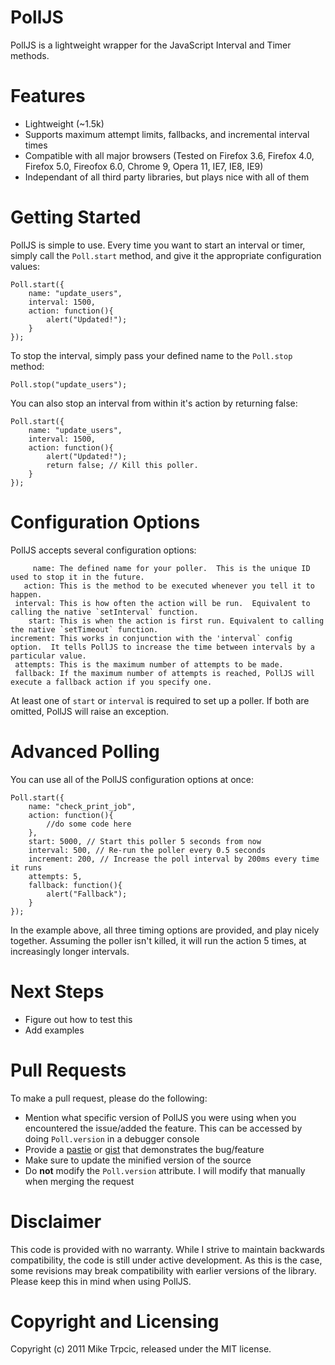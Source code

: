 # PollJS #
PollJS is a lightweight wrapper for the JavaScript Interval and Timer methods.

# Features #
* Lightweight (~1.5k)
* Supports maximum attempt limits, fallbacks, and incremental interval times
* Compatible with all major browsers (Tested on Firefox 3.6, Firefox 4.0, Firefox 5.0, Fireofox 6.0, Chrome 9, Opera 11, IE7, IE8, IE9)
* Independant of all third party libraries, but plays nice with all of them

# Getting Started #
PollJS is simple to use.  Every time you want to start an interval or timer, simply call the `Poll.start` method, and give it the appropriate configuration values:

    Poll.start({
        name: "update_users",
        interval: 1500,
        action: function(){
            alert("Updated!");
        }
    });

To stop the interval, simply pass your defined name to the `Poll.stop` method:

    Poll.stop("update_users");

You can also stop an interval from within it's action by returning false:

    Poll.start({
        name: "update_users",
        interval: 1500,
        action: function(){
            alert("Updated!");
            return false; // Kill this poller.
        }
    });

# Configuration Options #
PollJS accepts several configuration options:

         name: The defined name for your poller.  This is the unique ID used to stop it in the future.   
       action: This is the method to be executed whenever you tell it to happen.
     interval: This is how often the action will be run.  Equivalent to calling the native `setInterval` function.
        start: This is when the action is first run. Equivalent to calling the native `setTimeout` function.
    increment: This works in conjunction with the 'interval` config option.  It tells PollJS to increase the time between intervals by a particular value.
     attempts: This is the maximum number of attempts to be made.
     fallback: If the maximum number of attempts is reached, PollJS will execute a fallback action if you specify one.

At least one of `start` or `interval` is required to set up a poller.  If both are omitted, PollJS will raise an exception.

# Advanced Polling #
You can use all of the PollJS configuration options at once:

    Poll.start({
        name: "check_print_job",
        action: function(){
            //do some code here
        },
        start: 5000, // Start this poller 5 seconds from now
        interval: 500, // Re-run the poller every 0.5 seconds
        increment: 200, // Increase the poll interval by 200ms every time it runs
        attempts: 5,
        fallback: function(){
            alert("Fallback");
        }
    });

In the example above, all three timing options are provided, and play nicely together.  Assuming the poller isn't killed, it will run the action 5 times, at increasingly longer intervals.

# Next Steps #
* Figure out how to test this
* Add examples

# Pull Requests #
To make a pull request, please do the following:

* Mention what specific version of PollJS you were using when you encountered the issue/added the feature.  This can be accessed by doing `Poll.version` in a debugger console
* Provide a [pastie](http://pastie.org/) or [gist](https://gist.github.com/) that demonstrates the bug/feature
* Make sure to update the minified version of the source
* Do **not** modify the `Poll.version` attribute.  I will modify that manually when merging the request

# Disclaimer #
This code is provided with no warranty.  While I strive to maintain backwards compatibility, the code is still under active development.  As this is the case, some revisions may break compatibility with earlier versions of the library.  Please keep this in mind when using PollJS.

# Copyright and Licensing #
Copyright (c) 2011 Mike Trpcic, released under the MIT license.
